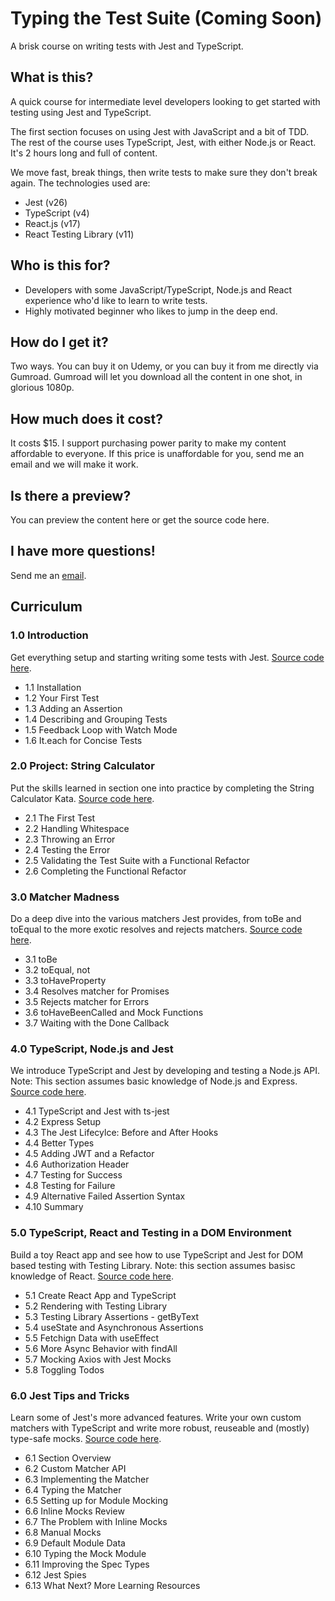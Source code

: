 # Typing the Test Suite (Coming Soon)

A brisk course on writing tests with Jest and TypeScript.

## What is this?

A quick course for intermediate level developers looking to get started with testing using Jest and TypeScript.

The first section focuses on using Jest with JavaScript and a bit of TDD. The rest of the course uses TypeScript, Jest, with either Node.js or React. It's 2 hours long and full of content.

We move fast, break things, then write tests to make sure they don't break again. The technologies used are:

- Jest (v26)
- TypeScript (v4)
- React.js (v17)
- React Testing Library (v11)

## Who is this for?

- Developers with some JavaScript/TypeScript, Node.js and React experience who'd like to learn to write tests.
- Highly motivated beginner who likes to jump in the deep end.

## How do I get it?

Two ways. You can buy it on Udemy, or you can buy it from me directly via Gumroad. Gumroad will let you download all the content in one shot, in glorious 1080p.

## How much does it cost?

It costs $15. I support purchasing power parity to make my content affordable to everyone. If this price is unaffordable for you, send me an email and we will make it work.

## Is there a preview?

You can preview the content here or get the source code here.

## I have more questions!

Send me an [email](mailto:lachlan@vuejs-course.com). 

## Curriculum

### 1.0 Introduction

Get everything setup and starting writing some tests with Jest. [Source code here](https://github.com/lmiller1990/typing-the-test-suite/tree/master/sections-1-2-3-4-intro-calc-matchers-nodejs/).

-    1.1 Installation
-    1.2 Your First Test
-    1.3 Adding an Assertion
-    1.4 Describing and Grouping Tests
-    1.5 Feedback Loop with Watch Mode
-   1.6 It.each for Concise Tests

### 2.0 Project: String Calculator

Put the skills learned in section one into practice by completing the String Calculator Kata. [Source code here](https://github.com/lmiller1990/typing-the-test-suite/tree/master/sections-1-2-3-4-intro-calc-matchers-nodejs/).


-    2.1 The First Test
-    2.2 Handling Whitespace
-    2.3 Throwing an Error
-    2.4 Testing the Error
-    2.5 Validating the Test Suite with a Functional Refactor
-    2.6 Completing the Functional Refactor

### 3.0 Matcher Madness

Do a deep dive into the various matchers Jest provides, from toBe and toEqual to the more exotic resolves and rejects matchers. [Source code here](https://github.com/lmiller1990/typing-the-test-suite/tree/master/sections-1-2-3-4-intro-calc-matchers-nodejs/).


  -  3.1 toBe
  -  3.2 toEqual, not
  -  3.3 toHaveProperty
  -  3.4 Resolves matcher for Promises
  -  3.5 Rejects matcher for Errors
  -  3.6 toHaveBeenCalled and Mock Functions
  -  3.7 Waiting with the Done Callback

### 4.0 TypeScript, Node.js and Jest

We introduce TypeScript and Jest by developing and testing a Node.js API. Note: This section assumes basic knowledge of Node.js and Express. [Source code here](https://github.com/lmiller1990/typing-the-test-suite/tree/master/sections-1-2-3-4-intro-calc-matchers-nodejs/).


-    4.1 TypeScript and Jest with ts-jest
-    4.2 Express Setup
-    4.3 The Jest Lifecylce: Before and After Hooks
-    4.4 Better Types
-    4.5 Adding JWT and a Refactor
-    4.6 Authorization Header
-    4.7 Testing for Success
-    4.8 Testing for Failure
-    4.9 Alternative Failed Assertion Syntax
-    4.10 Summary

### 5.0 TypeScript, React and Testing in a DOM Environment

Build a toy React app and see how to use TypeScript and Jest for DOM based testing with Testing Library. Note: this section assumes basisc knowledge of React. [Source code here](https://github.com/lmiller1990/typing-the-test-suite/tree/master/section-5-react).


-    5.1 Create React App and TypeScript
-    5.2 Rendering with Testing Library
-    5.3 Testing Library Assertions - getByText
-    5.4 useState and Asynchronous Assertions
-    5.5 Fetchign Data with useEffect
-    5.6 More Async Behavior with findAll
-    5.7 Mocking Axios with Jest Mocks
-    5.8 Toggling Todos

### 6.0 Jest Tips and Tricks

Learn some of Jest's more advanced features. Write your own custom matchers with TypeScript and write more robust, reuseable and (mostly) type-safe mocks. [Source code here](https://github.com/lmiller1990/typing-the-test-suite/tree/master/section-6-jest-advanced).


-    6.1 Section Overview
-    6.2 Custom Matcher API
-    6.3 Implementing the Matcher
-    6.4 Typing the Matcher
-    6.5 Setting up for Module Mocking
-    6.6 Inline Mocks Review
-    6.7 The Problem with Inline Mocks
-    6.8 Manual Mocks
-    6.9 Default Module Data
-    6.10 Typing the Mock Module
-    6.11 Improving the Spec Types
-    6.12 Jest Spies
-    6.13 What Next? More Learning Resources

